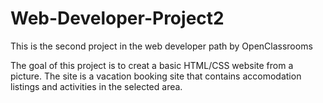 # Web-Developer-Project2
This is the second project in the web developer path by OpenClassrooms

The goal of this project is to creat a basic HTML/CSS website from a picture.
The site is a vacation booking site that contains accomodation listings and activities in the selected area. 
